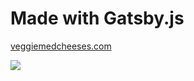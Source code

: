 <h1>Made with Gatsby.js</h1>
<a href="https://veggiemedcheeses.com"><p>veggiemedcheeses.com</p></a>



<a href="https://veggiemedcheeses.com"><img src="https://user-images.githubusercontent.com/30729360/64202109-a1ff8200-ce90-11e9-9886-58ef54ea9ad5.png">
</a>
